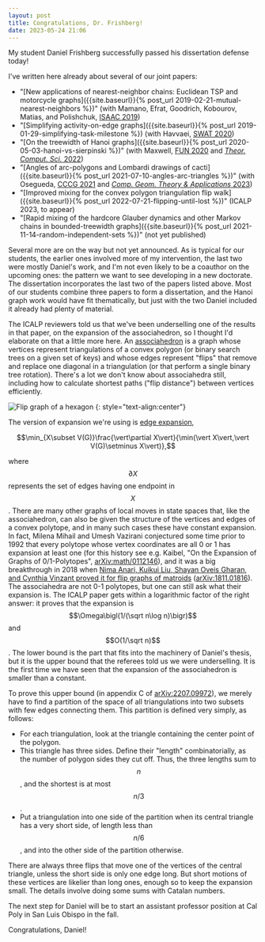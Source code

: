 ```yaml
---
layout: post
title: Congratulations, Dr. Frishberg!
date: 2023-05-24 21:06
---
```

My student Daniel Frishberg successfully passed his dissertation defense today!

I've written here already about several of our joint papers:
* "[New applications of nearest-neighbor chains: Euclidean TSP and motorcycle graphs]({{site.baseurl}}{% post_url 2019-02-21-mutual-nearest-neighbors %})" (with Mamano, Efrat, Goodrich, Kobourov, Matias, and Polishchuk, [ISAAC 2019](https://doi.org/10.4230/LIPIcs.ISAAC.2019.51))
* "[Simplifying activity-on-edge graphs]({{site.baseurl}}{% post_url 2019-01-29-simplifying-task-milestone %}) (with Havvaei, [SWAT 2020](https://doi.org/10.4230/LIPIcs.SWAT.2020.24))
* "[On the treewidth of Hanoi graphs]({{site.baseurl}}{% post_url 2020-05-03-hanoi-vs-sierpinski %})" (with Maxwell, [FUN 2020](https://doi.org/10.4230/LIPIcs.FUN.2021.13) and [_Theor. Comput. Sci._ 2022](https://doi.org/10.1016/j.tcs.2021.12.014))
* "[Angles of arc-polygons and Lombardi drawings of cacti]({{site.baseurl}}{% post_url 2021-07-10-angles-arc-triangles %})" (with Osegueda, [CCCG 2021](https://projects.cs.dal.ca/cccg2021/wordpress/wp-content/uploads/2021/08/CCCG2021.pdf) and [_Comp. Geom. Theory & Applications_ 2023](https://doi.org/10.1016/j.comgeo.2023.101982))
* "[Improved mixing for the convex polygon triangulation flip walk]({{site.baseurl}}{% post_url 2022-07-21-flipping-until-lost %})" (ICALP 2023, to appear)
* "[Rapid mixing of the hardcore Glauber dynamics and other Markov chains in bounded-treewidth graphs]({{site.baseurl}}{% post_url 2021-11-14-random-independent-sets %})" (not yet published)

Several more are on the way but not yet announced. As is typical for our students, the earlier ones involved more of my intervention, the last two were mostly Daniel's work, and I'm not even likely to be a coauthor on the upcoming ones: the pattern we want to see developing in a new doctorate. The dissertation incorporates the last two of the papers listed above. Most of our students combine three papers to form a dissertation, and the Hanoi graph work would have fit thematically, but just with the two Daniel included it already had plenty of material.

The ICALP reviewers told us that we've been underselling one of the results in that paper, on the expansion of the associahedron, so I thought I'd elaborate on that a little more here. An [associahedron](https://en.wikipedia.org/wiki/Associahedron) is a graph whose vertices represent triangulations of a convex polygon (or binary search trees on a given set of keys) and whose edges represent "flips" that remove and replace one diagonal in a triangulation (or that perform a single binary tree rotation). There's a lot we don't know about associahedra still, including how to calculate shortest paths ("flip distance") between vertices efficiently.

![Flip graph of a hexagon]({{site.baseurl}}/assets/2006/fg6.png)
{: style="text-align:center"}

The version of expansion we're using is [edge expansion](https://en.wikipedia.org/wiki/Expander_graph),

$$\min_{X\subset V(G)}\frac{\vert\partial X\vert}{\min(\vert X\vert,\vert V(G)\setminus X\vert)},$$

where $$\partial X$$ represents the set of edges having one endpoint in $$X$$. There are many other graphs of local moves in state spaces that, like the associahedron, can also be given the structure of the vertices and edges of a convex polytope, and in many such cases these have constant expansion. In fact, Milena Mihail and Umesh Vazirani conjectured some time prior to 1992 that every polytope whose vertex coordinates are all 0 or 1 has expansion at least one (for this history see e.g. Kaibel, "On the Expansion of
Graphs of 0/1-Polytopes", [arXiv:math/0112146](https://arxiv.org/abs/math/0112146)), and it was a big breakthrough in 2018 when [Nima Anari, Kuikui Liu, Shayan Oveis Gharan, and Cynthia Vinzant proved it for flip graphs of matroids](https://gilkalai.wordpress.com/2018/12/12/nima-anari-kuikui-liu-shayan-oveis-gharan-and-cynthia-vinzant-solved-the-mihail-vazirani-conjecture/) ([arXiv:1811.01816](https://arxiv.org/abs/1811.01816)). The associahedra are not 0-1 polytopes, but one can still ask what their expansion is. The ICALP paper gets within a logarithmic factor of the right answer: it proves that the expansion is $$\Omega\bigl(1/(\sqrt n\log n)\bigr)$$ and $$O(1/\sqrt n)$$. The lower bound is the part that fits into the machinery of Daniel's thesis, but it is the upper bound that the referees told us we were underselling. It is the first time we have seen that the expansion of the associahedron is smaller than a constant.

To prove this upper bound (in appendix C of [arXiv:2207.09972](https://arxiv.org/abs/2207.09972)), we merely have to find a partition of the space of all triangulations into two subsets with few edges connecting them. This partition is defined very simply, as follows:

* For each triangulation, look at the triangle containing the center point of the polygon.
* This triangle has three sides. Define their "length" combinatorially, as the number of polygon sides they cut off. Thus, the three lengths sum to $$n$$, and the shortest is at most $$n/3$$.
* Put a triangulation into one side of the partition when its central triangle has a very short side, of length less than $$n/6$$, and into the other side of the partition otherwise.

There are always three flips that move one of the vertices of the central triangle, unless the short side is only one edge long. But short motions of these vertices are likelier than long ones, enough so to keep the expansion small. The details involve doing some sums with Catalan numbers.

The next step for Daniel will be to start an assistant professor position at Cal Poly in San Luis Obispo in the fall.

Congratulations, Daniel!